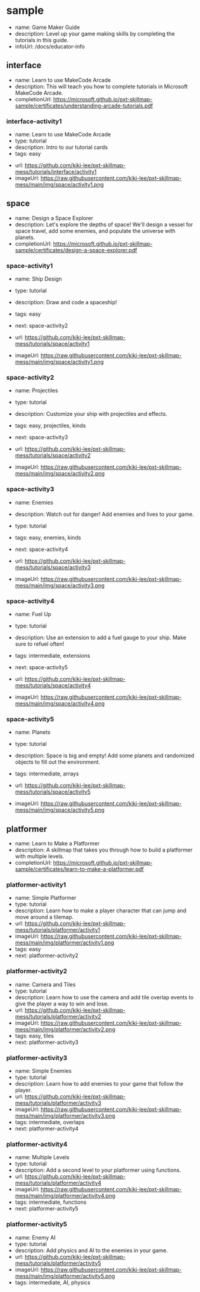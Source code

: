 # sample
* name: Game Maker Guide
* description: Level up your game making skills by completing the tutorials in this guide.
* infoUrl: /docs/educator-info


## interface
* name: Learn to use MakeCode Arcade
* description: This will teach you how to complete tutorials in Microsoft MakeCode Arcade.
* completionUrl: https://microsoft.github.io/pxt-skillmap-sample/certificates/understanding-arcade-tutorials.pdf

### interface-activity1

* name: Learn to use MakeCode Arcade
* type: tutorial
* description: Intro to our tutorial cards
* tags: easy

<!-- * url: https://github.com/microsoft/pxt-skillmap-sample/tutorials/interface/activity1 -->
* url: https://github.com/kiki-lee/pxt-skillmap-mess/tutorials/interface/activity1
* imageUrl: https://raw.githubusercontent.com/kiki-lee/pxt-skillmap-mess/main/img/space/activity1.png

## space
* name: Design a Space Explorer
* description: Let's explore the depths of space! We'll design a vessel for space travel, add some enemies, and populate the universe with planets.
* completionUrl: https://microsoft.github.io/pxt-skillmap-sample/certificates/design-a-space-explorer.pdf

### space-activity1

* name: Ship Design
* type: tutorial
* description: Draw and code a spaceship!
* tags: easy
* next: space-activity2

* url: https://github.com/kiki-lee/pxt-skillmap-mess/tutorials/space/activity1
* imageUrl: https://raw.githubusercontent.com/kiki-lee/pxt-skillmap-mess/main/img/space/activity1.png

### space-activity2

* name: Projectiles
* type: tutorial
* description: Customize your ship with projectiles and effects.
* tags: easy, projectiles, kinds
* next: space-activity3

* url: https://github.com/kiki-lee/pxt-skillmap-mess/tutorials/space/activity2
* imageUrl: https://raw.githubusercontent.com/kiki-lee/pxt-skillmap-mess/main/img/space/activity2.png

### space-activity3

* name: Enemies
* description: Watch out for danger! Add enemies and lives to your game.
* type: tutorial
* tags: easy, enemies, kinds
* next: space-activity4

* url: https://github.com/kiki-lee/pxt-skillmap-mess/tutorials/space/activity3
* imageUrl: https://raw.githubusercontent.com/kiki-lee/pxt-skillmap-mess/main/img/space/activity3.png

### space-activity4

* name: Fuel Up
* type: tutorial
* description: Use an extension to add a fuel gauge to your ship. Make sure to refuel often!
* tags: intermediate, extensions
* next: space-activity5

* url: https://github.com/kiki-lee/pxt-skillmap-mess/tutorials/space/activity4
* imageUrl: https://raw.githubusercontent.com/kiki-lee/pxt-skillmap-mess/main/img/space/activity4.png

### space-activity5

* name: Planets
* type: tutorial
* description: Space is big and empty! Add some planets and randomized objects to fill out the environment.
* tags: intermediate, arrays

* url: https://github.com/kiki-lee/pxt-skillmap-mess/tutorials/space/activity5
* imageUrl: https://raw.githubusercontent.com/kiki-lee/pxt-skillmap-mess/main/img/space/activity5.png


## platformer
* name: Learn to Make a Platformer
* description: A skillmap that takes you through how to build a platformer with multiple levels.
* completionUrl: https://microsoft.github.io/pxt-skillmap-sample/certificates/learn-to-make-a-platformer.pdf

### platformer-activity1

* name: Simple Platformer
* type: tutorial
* description: Learn how to make a player character that can jump and move around a tilemap.
* url: https://github.com/kiki-lee/pxt-skillmap-mess/tutorials/platformer/activity1
* imageUrl: https://raw.githubusercontent.com/kiki-lee/pxt-skillmap-mess/main/img/platformer/activity1.png
* tags: easy
* next: platformer-activity2

### platformer-activity2

* name: Camera and Tiles
* type: tutorial
* description: Learn how to use the camera and add tile overlap events to give the player a way to win and lose.
* url: https://github.com/kiki-lee/pxt-skillmap-mess/tutorials/platformer/activity2
* imageUrl: https://raw.githubusercontent.com/kiki-lee/pxt-skillmap-mess/main/img/platformer/activity2.png
* tags: easy, tiles
* next: platformer-activity3

### platformer-activity3

* name: Simple Enemies
* type: tutorial
* description: Learn how to add enemies to your game that follow the player.
* url: https://github.com/kiki-lee/pxt-skillmap-mess/tutorials/platformer/activity3
* imageUrl: https://raw.githubusercontent.com/kiki-lee/pxt-skillmap-mess/main/img/platformer/activity3.png
* tags: intermediate, overlaps
* next: platformer-activity4

### platformer-activity4

* name: Multiple Levels
* type: tutorial
* description: Add a second level to your platformer using functions.
* url: https://github.com/kiki-lee/pxt-skillmap-mess/tutorials/platformer/activity4
* imageUrl: https://raw.githubusercontent.com/kiki-lee/pxt-skillmap-mess/main/img/platformer/activity4.png
* tags: intermediate, functions
* next: platformer-activity5

### platformer-activity5

* name: Enemy AI
* type: tutorial
* description: Add physics and AI to the enemies in your game.
* url: https://github.com/kiki-lee/pxt-skillmap-mess/tutorials/platformer/activity5
* imageUrl: https://raw.githubusercontent.com/kiki-lee/pxt-skillmap-mess/main/img/platformer/activity5.png
* tags: intermediate, AI, physics
